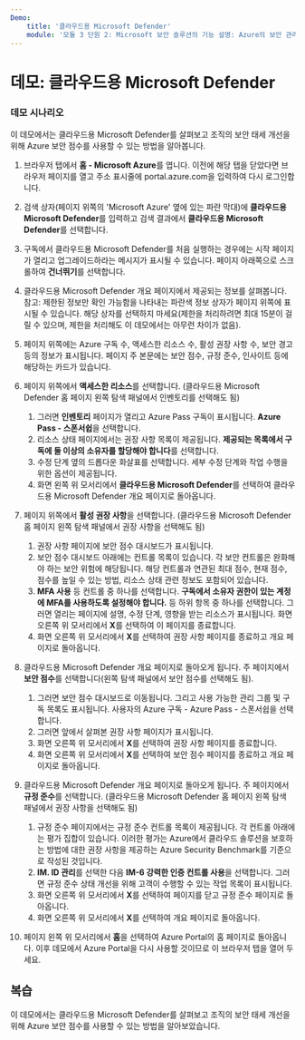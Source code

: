 ```yaml
---
Demo:
    title: '클라우드용 Microsoft Defender'
    module: '모듈 3 단원 2: Microsoft 보안 솔루션의 기능 설명: Azure의 보안 관리 기능 설명'
---
```


# 데모: 클라우드용 Microsoft Defender

### 데모 시나리오

이 데모에서는 클라우드용 Microsoft Defender를 살펴보고 조직의 보안 태세 개선을 위해 Azure 보안 점수를 사용할 수 있는 방법을 알아봅니다.

1. 브라우저 탭에서 **홈 - Microsoft Azure**를 엽니다.  이전에 해당 탭을 닫았다면 브라우저 페이지를 열고 주소 표시줄에 portal.azure.com을 입력하여 다시 로그인합니다.

1. 검색 상자(페이지 위쪽의 'Microsoft Azure' 옆에 있는 파란 막대)에 **클라우드용 Microsoft Defender**를 입력하고 검색 결과에서 **클라우드용 Microsoft Defender**를 선택합니다.

1. 구독에서 클라우드용 Microsoft Defender를 처음 실행하는 경우에는 시작 페이지가 열리고 업그레이드하라는 메시지가 표시될 수 있습니다.  페이지 아래쪽으로 스크롤하여 **건너뛰기**를 선택합니다.

1. 클라우드용 Microsoft Defender 개요 페이지에서 제공되는 정보를 살펴봅니다.  참고: 제한된 정보만 확인 가능함을 나타내는 파란색 정보 상자가 페이지 위쪽에 표시될 수 있습니다.  해당 상자를 선택하지 마세요(제한을 처리하려면 최대 15분이 걸릴 수 있으며, 제한을 처리해도 이 데모에서는 아무런 차이가 없음).

1. 페이지 위쪽에는 Azure 구독 수, 액세스한 리소스 수, 활성 권장 사항 수, 보안 경고 등의 정보가 표시됩니다.  페이지 주 본문에는 보안 점수, 규정 준수, 인사이트 등에 해당하는 카드가 있습니다.  

1. 페이지 위쪽에서 **액세스한 리소스**를 선택합니다.  (클라우드용 Microsoft Defender 홈 페이지 왼쪽 탐색 패널에서 인벤토리를 선택해도 됨)
    1. 그러면 **인벤토리** 페이지가 열리고 Azure Pass 구독이 표시됩니다.  **Azure Pass - 스폰서쉽**을 선택합니다.
    1. 리소스 상태 페이지에서는 권장 사항 목록이 제공됩니다. **제공되는 목록에서 구독에 둘 이상의 소유자를 할당해야 합니다**를 선택합니다.
    1. 수정 단계 옆의 드롭다운 화살표를 선택합니다. 세부 수정 단계와 작업 수행을 위한 옵션이 제공됩니다.  
    1. 화면 왼쪽 위 모서리에서 **클라우드용 Microsoft Defender**를 선택하여 클라우드용 Microsoft Defender 개요 페이지로 돌아옵니다.

1. 페이지 위쪽에서 **활성 권장 사항**을 선택합니다.  (클라우드용 Microsoft Defender 홈 페이지 왼쪽 탐색 패널에서 권장 사항을 선택해도 됨)
    1. 권장 사항 페이지에 보안 점수 대시보드가 표시됩니다.
    1. 보안 점수 대시보드 아래에는 컨트롤 목록이 있습니다. 각 보안 컨트롤은 완화해야 하는 보안 위험에 해당됩니다. 해당 컨트롤과 연관된 최대 점수, 현재 점수, 점수를 높일 수 있는 방법, 리소스 상태 관련 정보도 포함되어 있습니다.  
    1. **MFA 사용** 등 컨트롤 중 하나를 선택합니다.  **구독에서 소유자 권한이 있는 계정에 MFA를 사용하도록 설정해야 합니다.** 등 하위 항목 중 하나를 선택합니다.  그러면 열리는 페이지에 설명, 수정 단계, 영향을 받는 리소스가 표시됩니다. 화면 오른쪽 위 모서리에서 **X**를 선택하여 이 페이지를 종료합니다.
    1. 화면 오른쪽 위 모서리에서 **X**를 선택하여 권장 사항 페이지를 종료하고 개요 페이지로 돌아옵니다.

1. 클라우드용 Microsoft Defender 개요 페이지로 돌아오게 됩니다.  주 페이지에서 **보안 점수**를 선택합니다(왼쪽 탐색 패널에서 보안 점수를 선택해도 됨).
    1. 그러면 보안 점수 대시보드로 이동됩니다.  그리고 사용 가능한 관리 그룹 및 구독 목록도 표시됩니다.  사용자의 Azure 구독 - Azure Pass - 스폰서쉽을 선택합니다.
    1. 그러면 앞에서 살펴본 권장 사항 페이지가 표시됩니다.
    1. 화면 오른쪽 위 모서리에서 **X**를 선택하여 권장 사항 페이지를 종료합니다.
    1. 화면 오른쪽 위 모서리에서 **X**를 선택하여 보안 점수 페이지를 종료하고 개요 페이지로 돌아옵니다.

1. 클라우드용 Microsoft Defender 개요 페이지로 돌아오게 됩니다.  주 페이지에서 **규정 준수**를 선택합니다. (클라우드용 Microsoft Defender 홈 페이지 왼쪽 탐색 패널에서 권장 사항을 선택해도 됨)
    1. 규정 준수 페이지에서는 규정 준수 컨트롤 목록이 제공됩니다.  각 컨트롤 아래에는 평가 집합이 있습니다. 이러한 평가는 Azure에서 클라우드 솔루션을 보호하는 방법에 대한 권장 사항을 제공하는 Azure Security Benchmark를 기준으로 작성된 것입니다.
    1. **IM. ID 관리**를 선택한 다음 **IM-6 강력한 인증 컨트롤 사용**을 선택합니다.  그러면 규정 준수 상태 개선을 위해 고객이 수행할 수 있는 작업 목록이 표시됩니다.
    1. 화면 오른쪽 위 모서리에서 **X**를 선택하여 페이지를 닫고 규정 준수 페이지로 돌아옵니다.
    1. 화면 오른쪽 위 모서리에서 **X**를 선택하여 개요 페이지로 돌아옵니다.

1. 페이지 왼쪽 위 모서리에서 **홈**을 선택하여 Azure Portal의 홈 페이지로 돌아옵니다.  이후 데모에서 Azure Portal을 다시 사용할 것이므로 이 브라우저 탭을 열어 두세요.

## 복습

이 데모에서는 클라우드용 Microsoft Defender를 살펴보고 조직의 보안 태세 개선을 위해 Azure 보안 점수를 사용할 수 있는 방법을 알아보았습니다.

